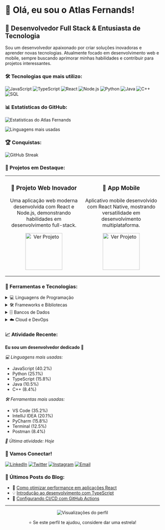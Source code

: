 # 👋 Olá, eu sou o Atlas Fernands!

## 🚀 Desenvolvedor Full Stack & Entusiasta de Tecnologia

Sou um desenvolvedor apaixonado por criar soluções inovadoras e aprender novas tecnologias. Atualmente focado em desenvolvimento web e mobile, sempre buscando aprimorar minhas habilidades e contribuir para projetos interessantes.

### 🛠️ Tecnologias que mais utilizo:

![JavaScript](https://img.shields.io/badge/-JavaScript-F7DF1E?style=flat-square&logo=javascript&logoColor=black)
![TypeScript](https://img.shields.io/badge/-TypeScript-007ACC?style=flat-square&logo=typescript&logoColor=white)
![React](https://img.shields.io/badge/-React-61DAFB?style=flat-square&logo=react&logoColor=black)
![Node.js](https://img.shields.io/badge/-Node.js-339933?style=flat-square&logo=node.js&logoColor=white)
![Python](https://img.shields.io/badge/-Python-3776AB?style=flat-square&logo=python&logoColor=white)
![Java](https://img.shields.io/badge/-Java-ED8B00?style=flat-square&logo=java&logoColor=white)
![C++](https://img.shields.io/badge/-C++-00599C?style=flat-square&logo=c%2B%2B&logoColor=white)
![SQL](https://img.shields.io/badge/-SQL-4479A1?style=flat-square&logo=mysql&logoColor=white)

### 📊 Estatísticas do GitHub:

![Estatísticas do Atlas Fernands](https://github-readme-stats.vercel.app/api?username=atlasfernands&show_icons=true&theme=radical&hide_border=true)

![Linguagens mais usadas](https://github-readme-stats.vercel.app/api/top-langs/?username=atlasfernands&layout=compact&theme=radical&hide_border=true)

### 🏆 Conquistas:

![GitHub Streak](https://github-readme-streak-stats.herokuapp.com/?user=atlasfernands&theme=radical&hide_border=true)

### 🎯 Projetos em Destaque:

<table>
  <tr>
    <td width="50%">
      <h3 align="center">🚀 Projeto Web Inovador</h3>
      <p align="center">
        Uma aplicação web moderna desenvolvida com React e Node.js, demonstrando habilidades em desenvolvimento full-stack.
      </p>
      <p align="center">
        <a href="#" target="_blank">
          <img src="https://img.shields.io/badge/-Ver%20Projeto-000000?style=for-the-badge&logo=github&logoColor=white" width="120" alt="Ver Projeto">
        </a>
      </p>
    </td>
    <td width="50%">
      <h3 align="center">📱 App Mobile</h3>
      <p align="center">
        Aplicativo mobile desenvolvido com React Native, mostrando versatilidade em desenvolvimento multiplataforma.
      </p>
      <p align="center">
        <a href="#" target="_blank">
          <img src="https://img.shields.io/badge/-Ver%20Projeto-000000?style=for-the-badge&logo=github&logoColor=white" width="120" alt="Ver Projeto">
        </a>
      </p>
    </td>
  </tr>
</table>

### 🔧 Ferramentas e Tecnologias:

<details>
  <summary>💻 Linguagens de Programação</summary>
  <br/>
  
  ![JavaScript](https://img.shields.io/badge/-JavaScript-F7DF1E?style=flat-square&logo=javascript&logoColor=black)
  ![TypeScript](https://img.shields.io/badge/-TypeScript-007ACC?style=flat-square&logo=typescript&logoColor=white)
  ![Python](https://img.shields.io/badge/-Python-3776AB?style=flat-square&logo=python&logoColor=white)
  ![Java](https://img.shields.io/badge/-Java-ED8B00?style=flat-square&logo=java&logoColor=white)
  ![C++](https://img.shields.io/badge/-C++-00599C?style=flat-square&logo=c%2B%2B&logoColor=white)
  ![C#](https://img.shields.io/badge/-C%23-239120?style=flat-square&logo=c-sharp&logoColor=white)
  ![PHP](https://img.shields.io/badge/-PHP-777BB4?style=flat-square&logo=php&logoColor=white)
  ![Go](https://img.shields.io/badge/-Go-00ADD8?style=flat-square&logo=go&logoColor=white)
</details>

<details>
  <summary>🛠️ Frameworks e Bibliotecas</summary>
  <br/>
  
  ![React](https://img.shields.io/badge/-React-61DAFB?style=flat-square&logo=react&logoColor=black)
  ![Vue.js](https://img.shields.io/badge/-Vue.js-4FC08D?style=flat-square&logo=vue.js&logoColor=white)
  ![Angular](https://img.shields.io/badge/-Angular-DD0031?style=flat-square&logo=angular&logoColor=white)
  ![Node.js](https://img.shields.io/badge/-Node.js-339933?style=flat-square&logo=node.js&logoColor=white)
  ![Express.js](https://img.shields.io/badge/-Express.js-000000?style=flat-square&logo=express&logoColor=white)
  ![Django](https://img.shields.io/badge/-Django-092E20?style=flat-square&logo=django&logoColor=white)
  ![Flask](https://img.shields.io/badge/-Flask-000000?style=flat-square&logo=flask&logoColor=white)
  ![Spring](https://img.shields.io/badge/-Spring-6DB33F?style=flat-square&logo=spring&logoColor=white)
</details>

<details>
  <summary>🗄️ Bancos de Dados</summary>
  <br/>
  
  ![MySQL](https://img.shields.io/badge/-MySQL-4479A1?style=flat-square&logo=mysql&logoColor=white)
  ![PostgreSQL](https://img.shields.io/badge/-PostgreSQL-336791?style=flat-square&logo=postgresql&logoColor=white)
  ![MongoDB](https://img.shields.io/badge/-MongoDB-47A248?style=flat-square&logo=mongodb&logoColor=white)
  ![Redis](https://img.shields.io/badge/-Redis-DC382D?style=flat-square&logo=redis&logoColor=white)
  ![SQLite](https://img.shields.io/badge/-SQLite-003B57?style=flat-square&logo=sqlite&logoColor=white)
</details>

<details>
  <summary>☁️ Cloud e DevOps</summary>
  <br/>
  
  ![AWS](https://img.shields.io/badge/-AWS-232F3E?style=flat-square&logo=amazon-aws&logoColor=white)
  ![Docker](https://img.shields.io/badge/-Docker-2496ED?style=flat-square&logo=docker&logoColor=white)
  ![Kubernetes](https://img.shields.io/badge/-Kubernetes-326CE5?style=flat-square&logo=kubernetes&logoColor=white)
  ![Git](https://img.shields.io/badge/-Git-F05032?style=flat-square&logo=git&logoColor=white)
  ![GitHub](https://img.shields.io/badge/-GitHub-181717?style=flat-square&logo=github&logoColor=white)
  ![GitLab](https://img.shields.io/badge/-GitLab-FCA326?style=flat-square&logo=gitlab&logoColor=white)
</details>

### 📈 Atividade Recente:

<!--START_SECTION:waka-->
**Eu sou um desenvolvedor dedicado** 🚀

*💻 Linguagens mais usadas:*

* JavaScript (40.2%)
* Python (25.1%)
* TypeScript (15.8%)
* Java (10.5%)
* C++ (8.4%)

*🛠️ Ferramentas mais usadas:*

* VS Code (35.2%)
* IntelliJ IDEA (20.1%)
* PyCharm (15.8%)
* Terminal (12.5%)
* Postman (8.4%)

*📅 Última atividade: Hoje*
<!--END_SECTION:waka-->

### 🤝 Vamos Conectar!

[![LinkedIn](https://img.shields.io/badge/-LinkedIn-0077B5?style=flat-square&logo=linkedin&logoColor=white)](https://linkedin.com/in/atlasfernands)
[![Twitter](https://img.shields.io/badge/-Twitter-1DA1F2?style=flat-square&logo=twitter&logoColor=white)](https://twitter.com/atlasfernands)
[![Instagram](https://img.shields.io/badge/-Instagram-E4405F?style=flat-square&logo=instagram&logoColor=white)](https://instagram.com/atlasfernands)
[![Email](https://img.shields.io/badge/-Email-D14836?style=flat-square&logo=gmail&logoColor=white)](mailto:atlasfernands@email.com)

### 📝 Últimos Posts do Blog:

- 🚀 [Como otimizar performance em aplicações React](https://blog.atlasfernands.com/react-performance)
- 💡 [Introdução ao desenvolvimento com TypeScript](https://blog.atlasfernands.com/typescript-intro)
- 🔧 [Configurando CI/CD com GitHub Actions](https://blog.atlasfernands.com/github-actions)

---

<div align="center">
  <img src="https://komarev.com/ghpvc/?username=atlasfernands&style=flat-square&color=blue" alt="Visualizações do perfil" />
  
  ⭐ Se este perfil te ajudou, considere dar uma estrela!
</div> 